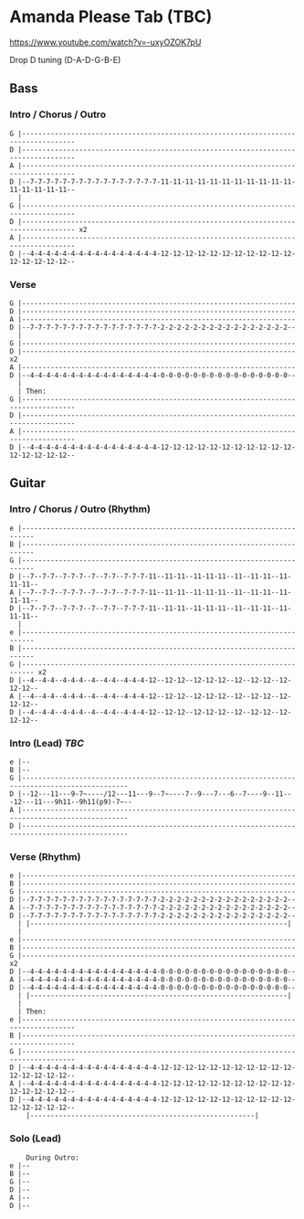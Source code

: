 # Amanda Please Tab (TBC)

<https://www.youtube.com/watch?v=-uxyOZOK7pU>

Drop D tuning (D-A-D-G-B-E)

## Bass

### Intro / Chorus / Outro

    G |-----------------------------------------------------------------------------------
    D |-----------------------------------------------------------------------------------
    A |-----------------------------------------------------------------------------------
    D |--7-7-7-7-7-7-7-7-7-7-7-7-7-7-7-7-11-11-11-11-11-11-11-11-11-11-11-11-11-11-11-11--
      |
    G |-----------------------------------------------------------------------------------
    D |----------------------------------------------------------------------------------- x2
    A |-----------------------------------------------------------------------------------
    D |--4-4-4-4-4-4-4-4-4-4-4-4-4-4-4-4-12-12-12-12-12-12-12-12-12-12-12-12-12-12-12-12--

### Verse

    G |-------------------------------------------------------------------
    D |-------------------------------------------------------------------
    A |-------------------------------------------------------------------
    D |--7-7-7-7-7-7-7-7-7-7-7-7-7-7-7-7-2-2-2-2-2-2-2-2-2-2-2-2-2-2-2-2--
      |
    G |-------------------------------------------------------------------
    D |------------------------------------------------------------------- x2
    A |-------------------------------------------------------------------
    D |--4-4-4-4-4-4-4-4-4-4-4-4-4-4-4-4-0-0-0-0-0-0-0-0-0-0-0-0-0-0-0-0--
      |
      | Then:
    G |-----------------------------------------------------------------------------------
    D |-----------------------------------------------------------------------------------
    A |-----------------------------------------------------------------------------------
    D |--4-4-4-4-4-4-4-4-4-4-4-4-4-4-4-4-12-12-12-12-12-12-12-12-12-12-12-12-12-12-12-12--

## Guitar

### Intro / Chorus / Outro (Rhythm)

    e |-------------------------------------------------------------------------
    B |-------------------------------------------------------------------------
    G |-------------------------------------------------------------------------
    D |--7--7-7--7-7-7--7--7-7--7-7-7-11--11-11--11-11-11--11--11-11--11-11-11--
    A |--7--7-7--7-7-7--7--7-7--7-7-7-11--11-11--11-11-11--11--11-11--11-11-11--
    D |--7--7-7--7-7-7--7--7-7--7-7-7-11--11-11--11-11-11--11--11-11--11-11-11--
      |
    e |-------------------------------------------------------------------------
    B |-------------------------------------------------------------------------
    G |------------------------------------------------------------------------- x2
    D |--4--4-4--4-4-4--4--4-4--4-4-4-12--12-12--12-12-12--12--12-12--12-12-12--
    A |--4--4-4--4-4-4--4--4-4--4-4-4-12--12-12--12-12-12--12--12-12--12-12-12--
    D |--4--4-4--4-4-4--4--4-4--4-4-4-12--12-12--12-12-12--12--12-12--12-12-12--

### Intro (Lead) _TBC_

    e |--
    B |--
    G |------------------------------------------------------------------------------------------------
    D |--12---11---9-7~----/12---11---9--7~----7--9---7---6--7----9--11---12---11---9h11--9h11(p9)-7~--
    A |------------------------------------------------------------------------------------------------
    D |------------------------------------------------------------------------------------------------

### Verse (Rhythm)

    e |-------------------------------------------------------------------
    B |-------------------------------------------------------------------
    G |-------------------------------------------------------------------
    D |--7-7-7-7-7-7-7-7-7-7-7-7-7-7-7-7-2-2-2-2-2-2-2-2-2-2-2-2-2-2-2-2--
    A |--7-7-7-7-7-7-7-7-7-7-7-7-7-7-7-7-2-2-2-2-2-2-2-2-2-2-2-2-2-2-2-2--
    D |--7-7-7-7-7-7-7-7-7-7-7-7-7-7-7-7-2-2-2-2-2-2-2-2-2-2-2-2-2-2-2-2--
      | |---------------------------------------------------------------|
      |
    e |-------------------------------------------------------------------
    B |-------------------------------------------------------------------
    G |------------------------------------------------------------------- x2
    D |--4-4-4-4-4-4-4-4-4-4-4-4-4-4-4-4-0-0-0-0-0-0-0-0-0-0-0-0-0-0-0-0--
    A |--4-4-4-4-4-4-4-4-4-4-4-4-4-4-4-4-0-0-0-0-0-0-0-0-0-0-0-0-0-0-0-0--
    D |--4-4-4-4-4-4-4-4-4-4-4-4-4-4-4-4-0-0-0-0-0-0-0-0-0-0-0-0-0-0-0-0--
      | |---------------------------------------------------------------|
      |
      | Then:
    e |-----------------------------------------------------------------------------------
    B |-----------------------------------------------------------------------------------
    G |-----------------------------------------------------------------------------------
    D |--4-4-4-4-4-4-4-4-4-4-4-4-4-4-4-4-12-12-12-12-12-12-12-12-12-12-12-12-12-12-12-12--
    A |--4-4-4-4-4-4-4-4-4-4-4-4-4-4-4-4-12-12-12-12-12-12-12-12-12-12-12-12-12-12-12-12--
    D |--4-4-4-4-4-4-4-4-4-4-4-4-4-4-4-4-12-12-12-12-12-12-12-12-12-12-12-12-12-12-12-12--
        |-------------------------------------------------------|

### Solo (Lead)

        During Outro:
    e |--
    B |--
    G |--
    D |--
    A |--
    D |--
